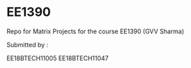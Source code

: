# EE1390
Repo for Matrix Projects for the course EE1390 (GVV Sharma)

Submitted by : 

EE18BTECH11005 
EE18BTECH11047